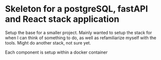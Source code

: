 # Skeleton for a postgreSQL, fastAPI and React stack application
Setup the base for a smaller project. Mainly wanted to setup the stack for when I can think of something to do, as well as refamiliarize myself with the tools. 
Might do another stack, not sure yet.

Each component is setup within a docker container